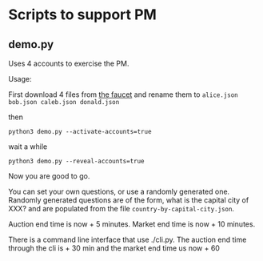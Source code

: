 # Scripts to support PM

## demo.py

Uses 4 accounts to exercise the PM.

Usage:

First download 4 files from [the faucet](https://faucet.tzalpha.net/) and rename them to `alice.json bob.json caleb.json donald.json`

then
```
python3 demo.py --activate-accounts=true
```
wait a while
```
python3 demo.py --reveal-accounts=true
```
Now you are good to go.

You can set your own questions, or use a randomly generated one. Randomly generated questions are of the form, what is the capital city of XXX? and are populated from the file `country-by-capital-city.json`.

Auction end time is now + 5 minutes. Market end time is now + 10 minutes.

There is a command line interface that use ./cli.py. The auction end time through the cli is + 30 min and the market end time us now + 60
